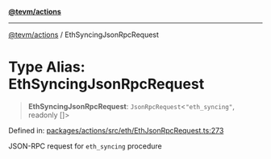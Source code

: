 [**@tevm/actions**](../README.md)

***

[@tevm/actions](../globals.md) / EthSyncingJsonRpcRequest

# Type Alias: EthSyncingJsonRpcRequest

> **EthSyncingJsonRpcRequest**: `JsonRpcRequest`\<`"eth_syncing"`, readonly \[\]\>

Defined in: [packages/actions/src/eth/EthJsonRpcRequest.ts:273](https://github.com/evmts/tevm-monorepo/blob/main/packages/actions/src/eth/EthJsonRpcRequest.ts#L273)

JSON-RPC request for `eth_syncing` procedure
